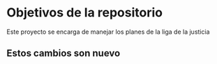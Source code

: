 # Objetivos de la repositorio

Este proyecto se encarga de manejar los planes de la liga de la justicia


## Estos cambios son nuevo